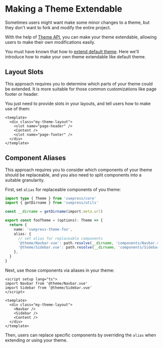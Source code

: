 # Making a Theme Extendable

Sometimes users might want make some minor changes to a theme, but they don't want to fork and modify the entire project.

With the help of [Theme API](../../reference/theme-api.md), you can make your theme extendable, allowing users to make their own modifications easily.

You must have known that how to [extend default theme](../../reference/default-theme/extending.md). Here we'll introduce how to make your own theme extendable like default theme.

## Layout Slots

This approach requires you to determine which parts of your theme could be extended. It is more suitable for those common customizations like page footer or header.

You just need to provide slots in your layouts, and tell users how to make use of them:

```vue
<template>
  <div class="my-theme-layout">
    <slot name="page-header" />
    <Content />
    <slot name="page-footer" />
  </div>
</template>
```

## Component Aliases

This approach requires you to consider which components of your theme should be replaceable, and you also need to split components into a suitable granularity.

First, set `alias` for replaceable components of you theme:

```ts
import type { Theme } from 'vuepress/core'
import { getDirname } from 'vuepress/utils'

const __dirname = getDirname(import.meta.url)

export const fooTheme = (options): Theme => {
  return {
    name: 'vuepress-theme-foo',
    alias: {
      // set alias for replaceable components
      '@theme/Navbar.vue': path.resolve(__dirname, 'components/Navbar.vue'),
      '@theme/Sidebar.vue': path.resolve(__dirname, 'components/Sidebar.vue'),
    },
  }
}
```

Next, use those components via aliases in your theme:

```vue
<script setup lang="ts">
import Navbar from '@theme/Navbar.vue'
import Sidebar from '@theme/Sidebar.vue'
</script>

<template>
  <div class="my-theme-layout">
    <Navbar />
    <Sidebar />
    <Content />
  </div>
</template>
```

Then, users can replace specific components by overriding the `alias` when extending or using your theme.
